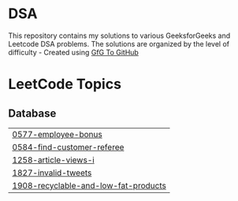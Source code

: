# DSA
This repository contains my solutions to various GeeksforGeeks and Leetcode DSA problems. The solutions are organized by the level of difficulty - Created using [GfG To GitHub](https://github.com/AtharvaNanavate/GfG-To-GitHub)

<!---LeetCode Topics Start-->
# LeetCode Topics
## Database
|  |
| ------- |
| [0577-employee-bonus](https://github.com/muskan1301/DSA/tree/master/0577-employee-bonus) |
| [0584-find-customer-referee](https://github.com/muskan1301/DSA/tree/master/0584-find-customer-referee) |
| [1258-article-views-i](https://github.com/muskan1301/DSA/tree/master/1258-article-views-i) |
| [1827-invalid-tweets](https://github.com/muskan1301/DSA/tree/master/1827-invalid-tweets) |
| [1908-recyclable-and-low-fat-products](https://github.com/muskan1301/DSA/tree/master/1908-recyclable-and-low-fat-products) |
<!---LeetCode Topics End-->